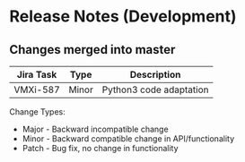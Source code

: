 Release Notes (Development)
===========================

Changes merged into master
--------------------------
| Jira Task | Type | Description |
|-----------|------|-------------|
| VMXi-587 | Minor| Python3 code adaptation|
Change Types:
* Major - Backward incompatible change
* Minor - Backward compatible change in API/functionality
* Patch - Bug fix, no change in functionality